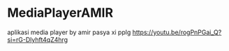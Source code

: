 # MediaPlayerAMIR
aplikasi media player by amir pasya xi pplg
https://youtu.be/rogPnPGai_Q?si=rG-Dlyhft4qZ4hrg
